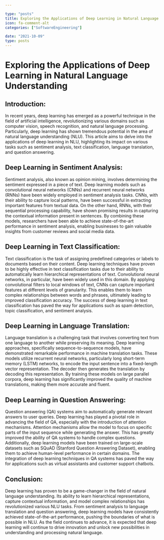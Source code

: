 ```yaml
---

type: "posts"
title: Exploring the Applications of Deep Learning in Natural Language Understanding
icon: fa-comment-alt
categories: ["SoftwareEngineering"]

date: "2021-10-09"
type: posts
---
```





# Exploring the Applications of Deep Learning in Natural Language Understanding

## Introduction:
In recent years, deep learning has emerged as a powerful technique in the field of artificial intelligence, revolutionizing various domains such as computer vision, speech recognition, and natural language processing. Particularly, deep learning has shown tremendous potential in the area of natural language understanding (NLU). This article aims to delve into the applications of deep learning in NLU, highlighting its impact on various tasks such as sentiment analysis, text classification, language translation, and question answering.

## Deep Learning in Sentiment Analysis:
Sentiment analysis, also known as opinion mining, involves determining the sentiment expressed in a piece of text. Deep learning models such as convolutional neural networks (CNNs) and recurrent neural networks (RNNs) have been widely employed in sentiment analysis tasks. CNNs, with their ability to capture local patterns, have been successful in extracting important features from textual data. On the other hand, RNNs, with their sequential processing capability, have shown promising results in capturing the contextual information present in sentences. By combining these models, researchers have been able to achieve state-of-the-art performance in sentiment analysis, enabling businesses to gain valuable insights from customer reviews and social media data.

## Deep Learning in Text Classification:
Text classification is the task of assigning predefined categories or labels to documents based on their content. Deep learning techniques have proven to be highly effective in text classification tasks due to their ability to automatically learn hierarchical representations of text. Convolutional neural networks, in particular, have been widely used in this domain. By applying convolutional filters to local windows of text, CNNs can capture important features at different levels of granularity. This enables them to learn complex relationships between words and phrases, ultimately leading to improved classification accuracy. The success of deep learning in text classification has paved the way for applications such as spam detection, topic classification, and sentiment analysis.

## Deep Learning in Language Translation:
Language translation is a challenging task that involves converting text from one language to another while preserving its meaning. Deep learning approaches, specifically sequence-to-sequence models, have demonstrated remarkable performance in machine translation tasks. These models utilize recurrent neural networks, particularly long short-term memory (LSTM) networks, to encode the input sentence into a fixed-length vector representation. The decoder then generates the translation by decoding this representation. By training these models on large parallel corpora, deep learning has significantly improved the quality of machine translations, making them more accurate and fluent.

## Deep Learning in Question Answering:
Question answering (QA) systems aim to automatically generate relevant answers to user queries. Deep learning has played a pivotal role in advancing the field of QA, especially with the introduction of attention mechanisms. Attention mechanisms allow the model to focus on specific parts of the input sequence while generating the answer. This has greatly improved the ability of QA systems to handle complex questions. Additionally, deep learning models have been trained on large-scale datasets such as SQuAD (Stanford Question Answering Dataset), enabling them to achieve human-level performance in certain domains. The integration of deep learning techniques in QA systems has paved the way for applications such as virtual assistants and customer support chatbots.

## Conclusion:
Deep learning has proven to be a game-changer in the field of natural language understanding. Its ability to learn hierarchical representations, capture contextual information, and model complex relationships has revolutionized various NLU tasks. From sentiment analysis to language translation and question answering, deep learning models have consistently achieved state-of-the-art performance, pushing the boundaries of what is possible in NLU. As the field continues to advance, it is expected that deep learning will continue to drive innovation and unlock new possibilities in understanding and processing natural language.